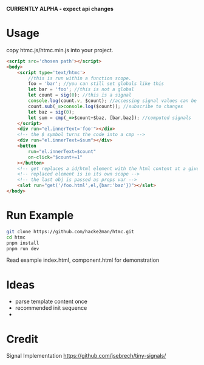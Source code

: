 **CURRENTLY ALPHA - expect api changes**

# Usage
copy htmc.js/htmc.min.js into your project.
```html
<script src='chosen path'></script>
<body>
	<script type='text/htmc'>
		//this is run within a function scope.
		foo = 'bar'; //you can still set globals like this
		let bar = 'foo'; //this is not a global
		let count = sig(0); //this is a signal
		console.log(count.v, $count); //accessing signal values can be done both ways
		count.sub(_=>console.log($count)); //subscribe to changes
		let baz = sig(0);
		let sum = cmp(_=>$count+$baz, [bar,baz]); //computed signals
	</script>
	<div run="el.innerText='foo'"></div>
	<!-- the $ symbol turns the code into a cmp -->
	<div run="el.innerText=$sum"></div>
	<button
		run="el.innerText=$count"
		on-click="$count+=1"
	></button>
	<!-- get replaces a id/html element with the html content at a given path -->
	<!-- replaced element is in its own scope -->
	<!-- the last obj is passed as props var -->
	<slot run="get('/foo.html',el,{bar:'baz'})"></slot>
</body>
```

# Run Example
```sh
git clone https://github.com/hacke2man/htmc.git
cd htmc
pnpm install
pnpm run dev
```
Read example index.html, component.html for demonstration

# Ideas
- parse template content once
- recommended init sequence
-

# Credit
Signal Implementation
https://github.com/jsebrech/tiny-signals/
